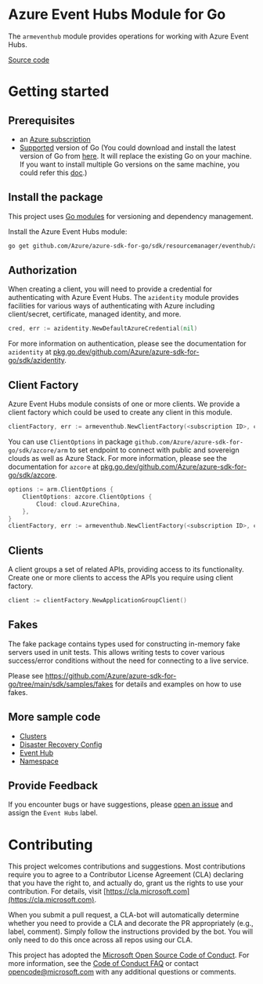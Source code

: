 # Azure Event Hubs Module for Go

The `armeventhub` module provides operations for working with Azure Event Hubs.

[Source code](https://github.com/Azure/azure-sdk-for-go/tree/main/sdk/resourcemanager/eventhub/armeventhub)

# Getting started

## Prerequisites

- an [Azure subscription](https://azure.microsoft.com/free/)
- [Supported](../../../../README.md#go-version-support) version of Go (You could download and install the latest version of Go from [here](https://go.dev/doc/install). It will replace the existing Go on your machine. If you want to install multiple Go versions on the same machine, you could refer this [doc](https://go.dev/doc/manage-install).)

## Install the package

This project uses [Go modules](https://github.com/golang/go/wiki/Modules) for versioning and dependency management.

Install the Azure Event Hubs module:

```sh
go get github.com/Azure/azure-sdk-for-go/sdk/resourcemanager/eventhub/armeventhub
```

## Authorization

When creating a client, you will need to provide a credential for authenticating with Azure Event Hubs. The `azidentity` module provides facilities for various ways of authenticating with Azure including client/secret, certificate, managed identity, and more.

```go
cred, err := azidentity.NewDefaultAzureCredential(nil)
```

For more information on authentication, please see the documentation for `azidentity` at [pkg.go.dev/github.com/Azure/azure-sdk-for-go/sdk/azidentity](https://pkg.go.dev/github.com/Azure/azure-sdk-for-go/sdk/azidentity).

## Client Factory

Azure Event Hubs module consists of one or more clients. We provide a client factory which could be used to create any client in this module.

```go
clientFactory, err := armeventhub.NewClientFactory(<subscription ID>, cred, nil)
```

You can use `ClientOptions` in package `github.com/Azure/azure-sdk-for-go/sdk/azcore/arm` to set endpoint to connect with public and sovereign clouds as well as Azure Stack. For more information, please see the documentation for `azcore` at [pkg.go.dev/github.com/Azure/azure-sdk-for-go/sdk/azcore](https://pkg.go.dev/github.com/Azure/azure-sdk-for-go/sdk/azcore).

```go
options := arm.ClientOptions {
    ClientOptions: azcore.ClientOptions {
        Cloud: cloud.AzureChina,
    },
}
clientFactory, err := armeventhub.NewClientFactory(<subscription ID>, cred, &options)
```

## Clients

A client groups a set of related APIs, providing access to its functionality. Create one or more clients to access the APIs you require using client factory.

```go
client := clientFactory.NewApplicationGroupClient()
```

## Fakes

The fake package contains types used for constructing in-memory fake servers used in unit tests.
This allows writing tests to cover various success/error conditions without the need for connecting to a live service.

Please see https://github.com/Azure/azure-sdk-for-go/tree/main/sdk/samples/fakes for details and examples on how to use fakes.

## More sample code

- [Clusters](https://aka.ms/azsdk/go/mgmt/samples?path=sdk/resourcemanager/eventhub/clusters)
- [Disaster Recovery Config](https://aka.ms/azsdk/go/mgmt/samples?path=sdk/resourcemanager/eventhub/disaster_recovery_config)
- [Event Hub](https://aka.ms/azsdk/go/mgmt/samples?path=sdk/resourcemanager/eventhub/eventhub)
- [Namespace](https://aka.ms/azsdk/go/mgmt/samples?path=sdk/resourcemanager/eventhub/namespace)

## Provide Feedback

If you encounter bugs or have suggestions, please
[open an issue](https://github.com/Azure/azure-sdk-for-go/issues) and assign the `Event Hubs` label.

# Contributing

This project welcomes contributions and suggestions. Most contributions require
you to agree to a Contributor License Agreement (CLA) declaring that you have
the right to, and actually do, grant us the rights to use your contribution.
For details, visit [https://cla.microsoft.com](https://cla.microsoft.com).

When you submit a pull request, a CLA-bot will automatically determine whether
you need to provide a CLA and decorate the PR appropriately (e.g., label,
comment). Simply follow the instructions provided by the bot. You will only
need to do this once across all repos using our CLA.

This project has adopted the
[Microsoft Open Source Code of Conduct](https://opensource.microsoft.com/codeofconduct/).
For more information, see the
[Code of Conduct FAQ](https://opensource.microsoft.com/codeofconduct/faq/)
or contact [opencode@microsoft.com](mailto:opencode@microsoft.com) with any
additional questions or comments.
